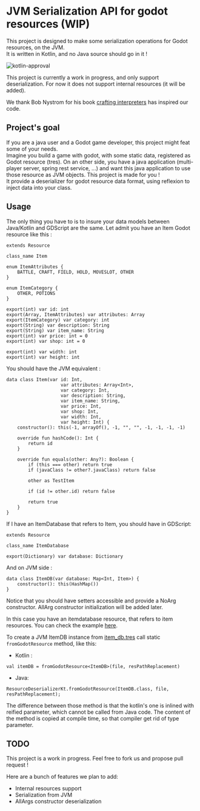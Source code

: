 # JVM Serialization API for godot resources (WIP)

This project is designed to make some serialization operations for Godot resources, on the JVM.  
It is written in Kotlin, and no Java source should go in it !

![kotlin-approval]

This project is currently a work in progress, and only support deserialization. For now it does
not support internal resources (it will be added).

We thank Bob Nystrom for his book [crafting interpreters](https://craftinginterpreters.com/) has inspired our code.

## Project's goal

If you are a java user and a Godot game developer, this project might feat some of your needs.  
Imagine you build a game with godot, with some static data, registered as Godot resource (tres). On an other side, you
have a java application (multi-player server, spring rest service, ...) and want this java application to use those
resource as JVM objects. This project is made for you !  
It provide a deserializer for godot resource data format, using reflexion to inject data into your class.

## Usage

The only thing you have to is to insure your data models between Java/Kotlin and GDScript are the same.
Let admit you have an Item Godot resource like this :

```
extends Resource

class_name Item

enum ItemAttributes {
	BATTLE, CRAFT, FIELD, HOLD, MOVESLOT, OTHER
}

enum ItemCategory {
	OTHER, POTIONS
}

export(int) var id: int
export(Array, ItemAttributes) var attributes: Array
export(ItemCategory) var category: int
export(String) var description: String
export(String) var item_name: String
export(int) var price: int = 0
export(int) var shop: int = 0

export(int) var width: int
export(int) var height: int
```

You should have the JVM equivalent :

```
data class Item(var id: Int,
                    var attributes: Array<Int>,
                    var category: Int,
                    var description: String,
                    var item_name: String,
                    var price: Int,
                    var shop: Int,
                    var width: Int,
                    var height: Int) {
    constructor(): this(-1, arrayOf(), -1, "", "", -1, -1, -1, -1)

    override fun hashCode(): Int {
        return id
    }
    
    override fun equals(other: Any?): Boolean {
        if (this === other) return true
        if (javaClass != other?.javaClass) return false
    
        other as TestItem
    
        if (id != other.id) return false
    
        return true
    }
}
```

If I have an ItemDatabase that refers to Item, you should have in GDScript:

```
extends Resource

class_name ItemDatabase

export(Dictionary) var database: Dictionary
```

And on JVM side :

```
data class ItemDB(var database: Map<Int, Item>) {
    constructor(): this(HashMap())
}
```

Notice that you should have setters accessible and provide a NoArg constructor. AllArg constructor initialization will
be added later.

In this case you have an itemdatabase resource, that refers to item resources. You can check the example
[here](src/it/resources/data/common/item_db.tres).

To create a JVM ItemDB instance from [item_db.tres](src/it/resources/data/common/item_db.tres) call static
`fromGodotResource` method, like this:

- Kotlin :
```
val itemDB = fromGodotResource<ItemDB>(file, resPathReplacement)
```

- Java: 
```
ResourceDeserializerKt.fromGodotResource(ItemDB.class, file, resPathReplacement);
```

The difference between those method is that the kotlin's one is inlined with reified parameter, which cannot be called
from Java code. The content of the method is copied at compile time, so that compiler get rid of type parameter.

## TODO

This project is a work in progress. Feel free to fork us and propose pull request !

Here are a bunch of features we plan to add:

- Internal resources support
- Serialization from JVM
- AllArgs constructor deserialization



[kotlin-approval]: https://encrypted-tbn0.gstatic.com/images?q=tbn:ANd9GcTKBdfk60YSF47gE7XfiN7h9raTwhQsdbcF1PMxk3VG2pl3QyydiA